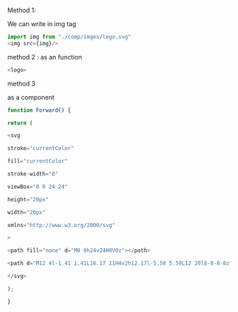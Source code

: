 Method 1:

We can write in img tag

```js 
import img from "./comp/imges/logo.svg"
<img src={img}/>
```

method 2 :
 as an function

```js
<logo>
```
method 3

as a component

```js
function Forward() {

return (

<svg

stroke="currentColor"

fill="currentColor"

stroke-width="0"

viewBox="0 0 24 24"

height="20px"

width="20px"

xmlns="http://www.w3.org/2000/svg"

>

<path fill="none" d="M0 0h24v24H0V0z"></path>

<path d="M12 4l-1.41 1.41L16.17 11H4v2h12.17l-5.58 5.59L12 20l8-8-8-8z"></path>

</svg>

);

}
```